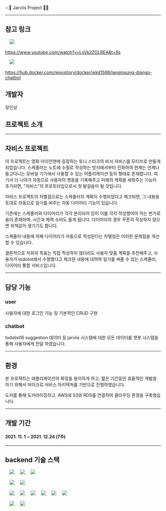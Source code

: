 💥🌟 Jarviis Project 🌟💥
***
## 참고 링크
　<img src="https://img.shields.io/badge/youtube-FF0000?style=for-the-badge&logo=youtube&logoColor=white"/>

https://www.youtube.com/watch?v=LsVk2ZOLREA&t=8s

　<img src="https://img.shields.io/badge/docker-2496ED?style=for-the-badge&logo=docker&logoColor=white"/>

https://hub.docker.com/repository/docker/wkd1598/janginsung-django-chatbot

## 개발자

장인성

## 프로젝트 소개
***
## 자비스 프로젝트 
  
이 프로젝트는 영화 아이언맨에 등장하는 토니 스타크의 비서 자비스를 모티브로 만들게 되었습니다.
스케줄러는 노트에 수필로 작성하는 방식에서부터 진화하여 현재는 언제나 들고다니는 모바일 기기에서 사용할 수 있는 어플리케이션 등의 형태로 존재합니다.
여기서 더 나아가 자동으로 사용자의 행동을 기록해주고 미래의 계획을 세워주는 기능이 추가되면, "자비스"의 프로토타입으로서 첫 발걸음이 될 것입니다.

자비스 프로젝트의 차별점으로는 스케줄러의 계획이 수행되었다고 체크되면, 그 내용을 토대로 자동으로 일기를 써주는 자동 다이어리 기능이 있습니다.

기존에는 스케줄러와 다이어리가 각각 분리되어 있어 이를 각각 작성했어야 하는 번거로움이 존재하며, 
시간과 체력 소비도 들게 됩니다. 다이어리의 경우 꾸준히 작성하지 않으면 죄책감이 생기기도 합니다.

스케줄러 내용에 의해 다이어리가 자동으로 작성된다는 차별점은 이러한 문제점을 개선할 수 있습니다.

결론적으로 저희의 목표는 직접 작성하지 않더라도 사용자 맞춤 계획을 추천해주고, 사용자가 todolist에서 수행했다고 체크한 내용에 대하여 일기를 써줄 수 있는 스케줄러, 다이어리 통합 서비스입니다.



***
## 담당 기능

### user

사용자에 대한 로그인 기능 및 기본적인 CRUD 구현

### chatbot

todolist와 suggestion 데이터 등 jarviis 시스템에 대한 모든 데이터를 챗봇 시스템을 통해 사용자에게 전달 하였습니다.

***

## 환경

본 프로젝트는 애플리케이션의 확장을 용이하게 하고, 짧은 기간동안 효율적인 개발을 하기 위해서 마이크로 서비스 아키텍처를 기반으로 진행하였습니다.

도커를 통해 도커라이징하고, AWS에 S3와 RDS를 연결하여 클라우딩 환경을 구축했습니다.

***
## 개발 기간
#### 2021. 11. 1 ~ 2021. 12.24 (7주)

***
## backend 기술 스택

　<img src="https://img.shields.io/badge/Python-3776AB?style=for-the-badge&logo=python&logoColor=white"/>
　<img src="https://img.shields.io/badge/anaconda-44A833?style=for-the-badge&logo=anaconda&logoColor=white"/>
　<img src="https://img.shields.io/badge/django-092E20?style=for-the-badge&logo=django&logoColor=black"/>


　<img src="https://img.shields.io/badge/docker-2496ED?style=for-the-badge&logo=docker&logoColor=black"/>
　<img src="https://img.shields.io/badge/AWS-232F3E?style=for-the-badge&logo=amazon%20aws&logoColor=black"/>


　<img src="https://img.shields.io/badge/pytorch-EE4C2C?style=for-the-badge&logo=pytorch&logoColor=black"/>
　<img src="https://img.shields.io/badge/scikit%20learn-F7931E?style=for-the-badge&logo=scikitlearn&logoColor=black"/>
　<img src="https://img.shields.io/badge/numpy-013243?style=for-the-badge&logo=numpy&logoColor=black"/>
　<img src="https://img.shields.io/badge/pandas-150458?style=for-the-badge&logo=pandas&logoColor=black"/>
　<img src="https://img.shields.io/badge/selenium-43B02A?style=for-the-badge&logo=selenium&logoColor=black"/>
　<img src="https://img.shields.io/badge/bs4-000000?&logoColor=black"/>

　<img src="https://img.shields.io/badge/Konlpy-FF0000?&logoColor=black"/>
　<img src="https://img.shields.io/badge/KoGPT2-FF6A00?&logoColor=black"/>
